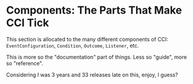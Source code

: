 Components&#58; The Parts That Make CCI Tick
============================================

This section is allocated to the many different components of CCI: `EventConfiguration`, `Condition`, `Outcome`, `Listener`, etc.

This is more so the "documentation" part of things. Less so "guide", more so "reference". 

Considering I was 3 years and 33 releases late on this, enjoy, I guess?
